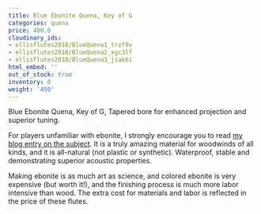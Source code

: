 ```yaml
---
title: Blue Ebonite Quena, Key of G
categories: quena
price: 400.0
cloudinary_ids:
- ellisflutes2018/BlueQuena1_trzf9v
- ellisflutes2018/BlueQuena2_xgc3lf
- ellisflutes2018/BlueQuena3_jiak6i
html_embed: ''
out_of_stock: true
inventory: 0
weight: '450'
---
```


Blue Ebonite Quena, Key of G, Tapered bore for enhanced projection and superior tuning. 

For players unfamiliar with ebonite, I strongly encourage you to read [my blog entry on the subject](http://ellisflutes.com/blog/what-is-ebonite).  It is a truly amazing material for woodwinds of all kinds, and it is all-natural (not plastic or synthetic).  Waterproof, stable and demonstrating superior acoustic properties.

Making ebonite is as much art as science, and colored ebonite is very expensive (but worth it!), and the finishing process is much more labor intensive than wood.  The extra cost for materials and labor is reflected in the price of these flutes.